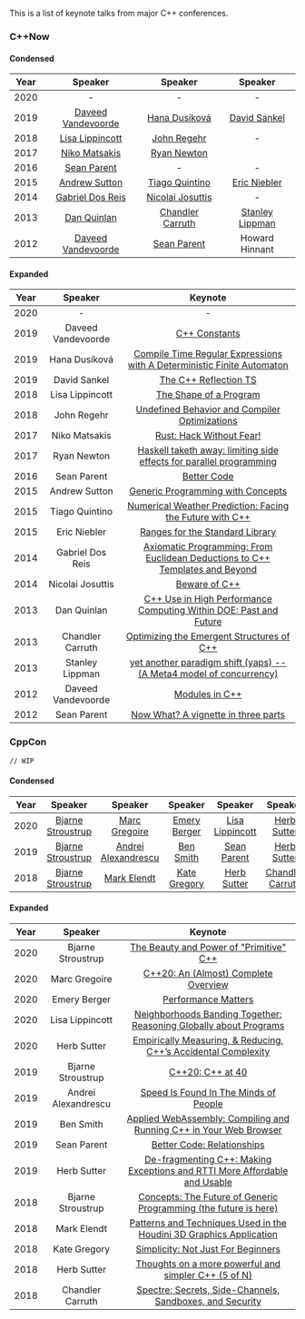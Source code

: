 This is a list of keynote talks from major C++ conferences.

### C++Now

#### Condensed

|Year|Speaker|Speaker|Speaker|
|:-:|:-:|:-:|:-:|
|2020|-|-|-|
|2019|[Daveed Vandevoorde](https://www.youtube.com/watch?v=m9tcmTjGeho)|[Hana Dusíková](https://www.youtube.com/watch?v=IO3MO450WX4)|[David Sankel](https://www.youtube.com/watch?v=VMuML6vLSus)|
|2018|[Lisa Lippincott](https://www.youtube.com/watch?v=QFIOE1jKv30)|[John Regehr](https://www.youtube.com/watch?v=AeEwxtEOgH0)|-|
|2017|[Niko Matsakis](https://www.youtube.com/watch?v=lO1z-7cuRYI)|[Ryan Newton](https://www.youtube.com/watch?v=lC5UWG5N8oY)|
|2016|[Sean Parent](https://www.youtube.com/watch?v=giNtMitSdfQ)|-|-|
|2015|[Andrew Sutton](https://www.youtube.com/watch?v=_rBhX-FJCdg)|[Tiago Quintino](https://www.youtube.com/watch?v=hLHxe9qpOf4)|[Eric Niebler](https://www.youtube.com/watch?v=zsSErwT1S80)|
|2014|[Gabriel Dos Reis](https://www.youtube.com/watch?v=vtUQY2dw0mI)|[Nicolai Josuttis](https://www.youtube.com/watch?v=tCM4wP-dWic)|-|
|2013|[Dan Quinlan](https://www.youtube.com/watch?v=zZGYfM1iM7c)|[Chandler Carruth](https://www.youtube.com/watch?v=eR34r7HOU14)|[Stanley Lippman](https://www.youtube.com/watch?v=SLLOSAm-OS0)|
|2012|[Daveed Vandevoorde](https://www.youtube.com/watch?v=8SOCYQ033K8)|[Sean Parent](https://youtu.be/iGenpw2NeKQ)|Howard Hinnant|

#### Expanded

|Year|Speaker|Keynote|
|:-:|:-:|:-:|
|2020|-|-|
|2019|Daveed Vandevoorde|[C++ Constants](https://www.youtube.com/watch?v=m9tcmTjGeho)|
|2019|Hana Dusíková|[Compile Time Regular Expressions with A Deterministic Finite Automaton](https://www.youtube.com/watch?v=IO3MO450WX4)|
|2019|David Sankel|[The C++ Reflection TS](https://www.youtube.com/watch?v=VMuML6vLSus)|
|2018|Lisa Lippincott|[The Shape of a Program](https://www.youtube.com/watch?v=QFIOE1jKv30)|
|2018|John Regehr|[Undefined Behavior and Compiler Optimizations](https://www.youtube.com/watch?v=AeEwxtEOgH0)|
|2017|Niko Matsakis|[Rust: Hack Without Fear!](https://www.youtube.com/watch?v=lO1z-7cuRYI)|
|2017|Ryan Newton|[Haskell taketh away: limiting side effects for parallel programming](https://www.youtube.com/watch?v=lC5UWG5N8oY)|
|2016|Sean Parent|[Better Code](https://www.youtube.com/watch?v=giNtMitSdfQ)|
|2015|Andrew Sutton|[Generic Programming with Concepts](https://www.youtube.com/watch?v=_rBhX-FJCdg)|
|2015|Tiago Quintino|[Numerical Weather Prediction: Facing the Future with C++](https://www.youtube.com/watch?v=hLHxe9qpOf4)|
|2015|Eric Niebler|[Ranges for the Standard Library](https://www.youtube.com/watch?v=zsSErwT1S80)|
|2014|Gabriel Dos Reis|[Axiomatic Programming: From Euclidean Deductions to C++ Templates and Beyond](https://www.youtube.com/watch?v=vtUQY2dw0mI)|
|2014|Nicolai Josuttis|[Beware of C++](https://www.youtube.com/watch?v=tCM4wP-dWic)|
|2013|Dan Quinlan|[C++ Use in High Performance Computing Within DOE: Past and Future](https://www.youtube.com/watch?v=zZGYfM1iM7c)|
|2013|Chandler Carruth|[Optimizing the Emergent Structures of C++](https://www.youtube.com/watch?v=eR34r7HOU14)|
|2013|Stanley Lippman|[ yet another paradigm shift (yaps) -- (A Meta4 model of concurrency)](https://www.youtube.com/watch?v=SLLOSAm-OS0)|
|2012|Daveed Vandevoorde|[Modules in C++](https://www.youtube.com/watch?v=8SOCYQ033K8)|
|2012|Sean Parent|[Now What? A vignette in three parts](https://youtu.be/iGenpw2NeKQ)|

### CppCon

`// WIP`

#### Condensed

|Year|Speaker|Speaker|Speaker|Speaker|Speaker|
|:-:|:-:|:-:|:-:|:-:|:-:|
|2020|[Bjarne Stroustrup](https://youtu.be/ERzENfQ51Ck)|[Marc Gregoire](https://youtu.be/FRkJCvHWdwQ)|[Emery Berger](https://www.youtube.com/watch?v=koTf7u0v41o)|[Lisa Lippincott](https://youtu.be/Zjy8RCb8p7M)|[Herb Sutter](https://youtu.be/6lurOCdaj0Y)|
|2019|[Bjarne Stroustrup](https://youtu.be/u_ij0YNkFUs)|[Andrei Alexandrescu](https://www.youtube.com/watch?v=FJJTYQYB1JQ)|[Ben Smith](https://www.youtube.com/watch?v=5N4b-rU-OAA)|[Sean Parent](https://www.youtube.com/watch?v=ejF6qqohp3M)|[Herb Sutter](https://www.youtube.com/watch?v=ARYP83yNAWk)|
|2018|[Bjarne Stroustrup](https://www.youtube.com/watch?v=HddFGPTAmtU)|[Mark Elendt](https://www.youtube.com/watch?v=2YXwg0n9e7E)|[Kate Gregory](https://www.youtube.com/watch?v=n0Ak6xtVXno)|[Herb Sutter](https://www.youtube.com/watch?v=80BZxujhY38)|[Chandler Carruth](https://www.youtube.com/watch?v=_f7O3IfIR2k)|

#### Expanded

|Year|Speaker|Keynote|
|:-:|:-:|:-:|
|2020|Bjarne Stroustrup|[The Beauty and Power of "Primitive" C++](https://youtu.be/ERzENfQ51Ck)|
|2020|Marc Gregoire|[C++20: An (Almost) Complete Overview](https://youtu.be/FRkJCvHWdwQ)|
|2020|Emery Berger|[Performance Matters](https://www.youtube.com/watch?v=koTf7u0v41o)|
|2020|Lisa Lippincott|[Neighborhoods Banding Together: Reasoning Globally about Programs](https://youtu.be/Zjy8RCb8p7M)|
|2020|Herb Sutter|[Empirically Measuring, & Reducing, C++’s Accidental Complexity](https://youtu.be/6lurOCdaj0Y)|
|2019|Bjarne Stroustrup|[C++20: C++ at 40](https://youtu.be/u_ij0YNkFUs)|
|2019|Andrei Alexandrescu|[Speed Is Found In The Minds of People](https://www.youtube.com/watch?v=FJJTYQYB1JQ)|
|2019|Ben Smith|[Applied WebAssembly: Compiling and Running C++ in Your Web Browser](https://www.youtube.com/watch?v=5N4b-rU-OAA)|
|2019|Sean Parent|[Better Code: Relationships](https://www.youtube.com/watch?v=ejF6qqohp3M)|
|2019|Herb Sutter|[De-fragmenting C++: Making Exceptions and RTTI More Affordable and Usable](https://www.youtube.com/watch?v=ARYP83yNAWk)|
|2018|Bjarne Stroustrup|[Concepts: The Future of Generic Programming (the future is here)](https://www.youtube.com/watch?v=HddFGPTAmtU)|
|2018|Mark Elendt|[Patterns and Techniques Used in the Houdini 3D Graphics Application](https://www.youtube.com/watch?v=2YXwg0n9e7E)|
|2018|Kate Gregory|[Simplicity: Not Just For Beginners](https://www.youtube.com/watch?v=n0Ak6xtVXno)|
|2018|Herb Sutter|[Thoughts on a more powerful and simpler C++ (5 of N)](https://www.youtube.com/watch?v=80BZxujhY38)|
|2018|Chandler Carruth|[Spectre: Secrets, Side-Channels, Sandboxes, and Security](https://www.youtube.com/watch?v=_f7O3IfIR2k)|
